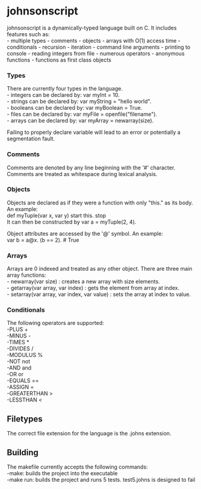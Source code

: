 <h1>johnsonscript</h1>
johnsonscript is a dynamically-typed language built on C. It includes features such as:<br/>
- multiple types
- comments
- objects
- arrays with O(1) access time
- conditionals
- recursion
- iteration
- command line arguments
- printing to console
- reading integers from file
- numerous operators
- anonymous functions
- functions as first class objects

<h3>Types</h3>
There are currently four types in the language.<br/>
- integers can be declared by: var myInt = 10.<br/>
- strings can be declared by: var myString = "hello world".<br/>
- booleans can be declared by: var myBoolean = True.<br/>
- files can be declared by: var myFile = openfile("filename").<br/>
- arrays can be declared by: var myArray = newarray(size).<br/>

Failing to properly declare variable will lead to an error or potentially a segmentation fault.

<h3>Comments</h3>
Comments are denoted by any line beginning with the '#' character.
Comments are treated as whitespace during lexical analysis.

<h3>Objects</h3>
Objects are declared as if they were a function with only "this." as its body. An example:<br/>
def myTuple(var x, var y) start this. stop<br/>
It can then be constructed by var a = myTuple(2, 4).<br/>

Object attributes are accessed by the '@' symbol. An example:<br/>
var b = a@x.
(b == 2). # True

<h3>Arrays</h3>
Arrays are 0 indexed and treated as any other object. There are three main array functions: <br/>
- newarray(var size) : creates a new array with size elements.<br/>
- getarray(var array, var index) : gets the element from array at index.<br/>
- setarray(var array, var index, var value) : sets the array at index to value.<br/>

<h3>Conditionals</h3>
The following operators are supported:<br/>
-PLUS +<br/>
-MINUS -<br/>
-TIMES * <br/>
-DIVIDES / <br/> 
-MODULUS % <br/>
-NOT not <br/>
-AND and <br/>
-OR or <br/>
-EQUALS == <br/>
-ASSIGN = <br/>
-GREATERTHAN > <br/>
-LESSTHAN < <br/>

<h2>Filetypes</h2>
The correct file extension for the language is the .johns extension.

<h2>Building</h2>
The makefile currently accepts the following commands:<br/>
-make: builds the project into the executable<br/>
-make run: builds the project and runs 5 tests. test5.johns is designed to fail
